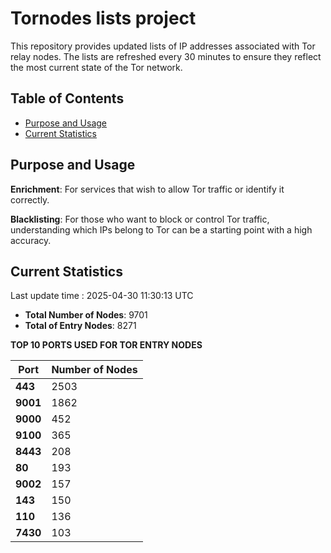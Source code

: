 # Tornodes lists project

This repository provides updated lists of IP addresses associated with Tor relay nodes. The lists are refreshed every 30 minutes to ensure they reflect the most current state of the Tor network.

## Table of Contents

- [Purpose and Usage](#purpose-and-usage)
- [Current Statistics](#current-statistics)


## Purpose and Usage

**Enrichment**: For services that wish to allow Tor traffic or identify it correctly.

**Blacklisting**: For those who want to block or control Tor traffic, understanding which IPs belong to Tor can be a starting point with a high accuracy.

## Current Statistics

Last update time : 2025-04-30 11:30:13 UTC

- **Total Number of Nodes**: 9701
- **Total of Entry Nodes**: 8271

**TOP 10 PORTS USED FOR TOR ENTRY NODES**

| **Port** | **Number of Nodes** |
|------|-----------------|
| **443**   | 2503  |
| **9001**   | 1862  |
| **9000**   | 452  |
| **9100**   | 365  |
| **8443**   | 208  |
| **80**   | 193  |
| **9002**   | 157  |
| **143**   | 150  |
| **110**   | 136  |
| **7430**   | 103  |

